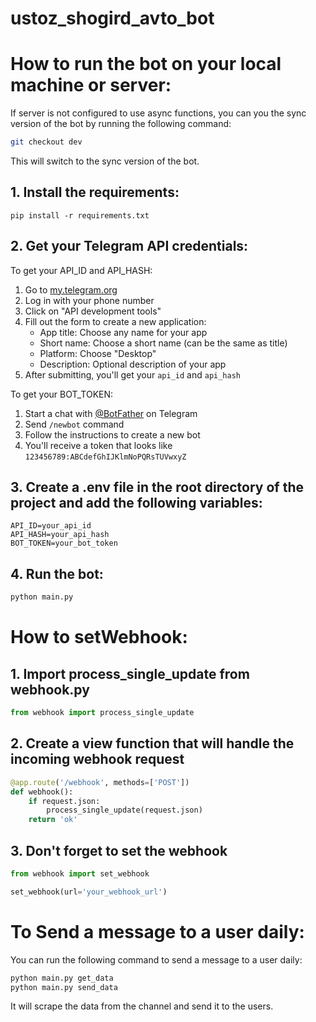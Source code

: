 # ustoz_shogird_avto_bot


# How to run the bot on your local machine or server:
If server is not configured to use async functions, you can you the sync version of the bot by running the following command:
```bash
git checkout dev
```
This will switch to the sync version of the bot.
## 1. Install the requirements:
```
pip install -r requirements.txt
```
## 2. Get your Telegram API credentials:
To get your API_ID and API_HASH:
1. Go to [my.telegram.org](https://my.telegram.org)
2. Log in with your phone number
3. Click on "API development tools"
4. Fill out the form to create a new application:
   - App title: Choose any name for your app
   - Short name: Choose a short name (can be the same as title)
   - Platform: Choose "Desktop" 
   - Description: Optional description of your app
5. After submitting, you'll get your `api_id` and `api_hash`

To get your BOT_TOKEN:
1. Start a chat with [@BotFather](https://t.me/botfather) on Telegram
2. Send `/newbot` command
3. Follow the instructions to create a new bot
4. You'll receive a token that looks like `123456789:ABCdefGhIJKlmNoPQRsTUVwxyZ`

## 3. Create a .env file in the root directory of the project and add the following variables:
```
API_ID=your_api_id
API_HASH=your_api_hash
BOT_TOKEN=your_bot_token
```
## 4. Run the bot:
```bash
python main.py
```

# How to setWebhook:

## 1. Import process_single_update from webhook.py
```python
from webhook import process_single_update
```

## 2. Create a view function that will handle the incoming webhook request
```python
@app.route('/webhook', methods=['POST'])
def webhook():
    if request.json:
        process_single_update(request.json)
    return 'ok'
```
## 3. Don't forget to set the webhook
```python
from webhook import set_webhook

set_webhook(url='your_webhook_url')
```

# To Send a message to a user daily:
You can run the following command to send a message to a user daily:
```bash
python main.py get_data
python main.py send_data
```
It will scrape the data from the channel and send it to the users.